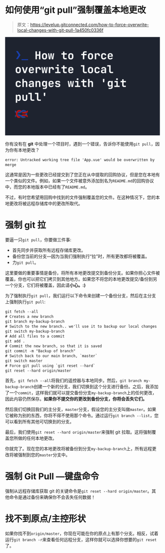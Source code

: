 # 如何使用“git pull”强制覆盖本地更改

> 原文：<https://levelup.gitconnected.com/how-to-force-overwrite-local-changes-with-git-pull-1a450fc0336f>

![](img/7049bfb7fd8cd4d0a6109ddd216e78d3.png)

你有没有在 **git** 中处理一个项目时，遇到一个错误，告诉你不能使用`git pull`，因为你有本地更改？

```
error: Untracked working tree file 'App.vue' would be overwritten by merge
```

这通常是因为一些更改已经提交到了您正在从中提取的回购协议，但是您在本地有一个类似的文件。例如，如果一个文件被意外添加到名为`README.md`的回购协议中，而您的本地版本中已经有了`README.md`。

不过，有时您希望用回购中找到的文件强制覆盖您的文件。在这种情况下，您的本地更改将被远程存储库中的更改所取代。

# 强制 git 拉

要逼一只`git pull`，你要做三件事:

*   首先同步并获取所有远程存储库更改。
*   备份您当前的分支—因为当我们强制执行“拉”时，所有更改都将被覆盖。
*   力`git pull`。

这里要做的重要事情是备份，将所有本地更改提交到备份分支。如果你担心文件被覆盖，你也可以把它们拷贝到其他地方。如果您不将您的本地更改提交/备份到另一个分支，它们将被覆盖，因此请**小心。:)**

为了强制执行`git pull`，我们运行以下命令来创建一个备份分支，然后在主分支上强制执行`git pull`:

```
git fetch --all
# Creates a new branch
git branch my-backup-branch
# Switch to the new branch.. we'll use it to backup our local changes
git switch my-backup-branch
# Add all files to a commit
git add .
# Commit the new branch, so that it is saved
git commit -m "Backup of branch"
# Switch back to our main branch, `master`
git switch master
# Force git pull using `git reset --hard`
git reset --hard origin/master
```

首先，`git fetch --all`将我们的遥控器与本地同步。然后，`git branch my-backup-branch`创建一个新的分支，我们切换到这个分支进行备份。之后，我添加了一个`commit`，这样我们就可以提交备份分支`my-backup-branch`上的任何更改，因此内容仍然保存。**如果你不提交你的更改到备份分支，你将会丢失它们。**

然后我们切换回我们的主分支，`master`分支，假设您的主分支叫做`master`。如果它被称为别的东西，你将不得不使用那个命令。通过运行`git branch --list`，您可以看到所有其他可切换到的分支。

最后，我们使用`git reset --hard origin/master`来强制 git 拉取。这将强制覆盖您所做的任何本地更改。

你就完了。现在您的本地更改将被备份到分支`my-backup-branch`上，所有远程更改将被强制到您的`master`分支中。

# 强制 Git Pull —键盘命令

强制从远程存储库获取 git 的关键命令是`git reset --hard origin/master`。其他命令是通过备份来确保你不会丢失任何数据！

# 找不到原点/主控形状

如果你找不到`origin/master`，你现在可能在你的原点上有那个分支。相反，试着运行`git branch -r`来查看任何远程分支，这样你就可以选择你想要的`git reset`了。
